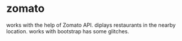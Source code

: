 # zomato
works with the help of Zomato API.
diplays restaurants in the nearby location.
works with bootstrap
has some glitches.
